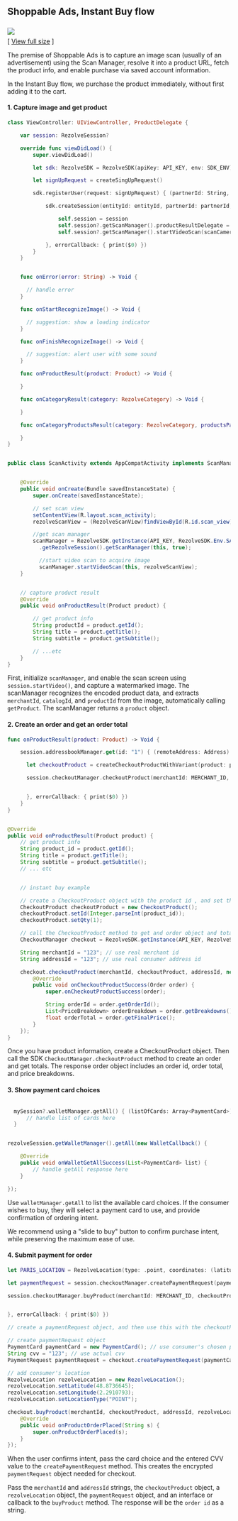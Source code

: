 

## Shoppable Ads, Instant Buy flow



<img src="images/ShoppableAdFlowInstantBuy.png" style="margin:6px 0;"><br/>[ <a href="images/ShoppableAdFlowInstantBuy.png">View full size</a> ]



The premise of Shoppable Ads is to capture an image scan (usually of an advertisement) using the Scan Manager, resolve it into a product URL, fetch the product info, and enable purchase via saved account information.

In the Instant Buy flow, we purchase the product immediately, without first adding it to the cart.



#### 1. Capture image and get product



```swift
class ViewController: UIViewController, ProductDelegate {

    var session: RezolveSession?

    override func viewDidLoad() {
        super.viewDidLoad()

        let sdk: RezolveSDK = RezolveSDK(apiKey: API_KEY, env: SDK_ENV)

        let signUpRequest = createSingUpRequest()

        sdk.registerUser(request: signUpRequest) { (partnerId: String, entityId: String) in

            sdk.createSession(entityId: entityId, partnerId: partnerId, device: signUpRequest.device, callback: { (session: RezolveSession) in

                self.session = session
                self.session?.getScanManager().productResultDelegate = self
                self.session?.getScanManager().startVideoScan(scanCameraView: self.view as! ScanCameraView)

            }, errorCallback: { print($0) })
        }
    }


    func onError(error: String) -> Void {

      // handle error
    }

    func onStartRecognizeImage() -> Void {

      // suggestion: show a loading indicator
    }

    func onFinishRecognizeImage() -> Void {

      // suggestion: alert user with some sound
    }

    func onProductResult(product: Product) -> Void {

    }

    func onCategoryResult(category: RezolveCategory) -> Void {

    }

    func onCategoryProductsResult(category: RezolveCategory, productsPage: PageResult<DisplayProduct>) -> Void {

    }
}

```

```java

public class ScanActivity extends AppCompatActivity implements ScanManagerInterface, View.OnClickListener {


    @Override
    public void onCreate(Bundle savedInstanceState) {
        super.onCreate(savedInstanceState);

        // set scan view
        setContentView(R.layout.scan_activity);
        rezolveScanView = (RezolveScanView)findViewById(R.id.scan_view);

        //get scan manager
        scanManager = RezolveSDK.getInstance(API_KEY, RezolveSDK.Env.SANDBOX)
          .getRezolveSession().getScanManager(this, true);

          //start video scan to acquire image
          scanManager.startVideoScan(this, rezolveScanView);
    }


	// capture product result
    @Override
    public void onProductResult(Product product) {

        // get product info
        String productId = product.getId();
        String title = product.getTitle();
        String subtitle = product.getSubtitle();

        // ...etc
    }
}

```

First, initialize `scanManager`, and enable the scan screen using `session.startVideo()`, and capture a watermarked image. The scanManager recognizes the encoded product data, and extracts `merchantId`, `catalogId`, and `productId` from the image, automatically calling `getProduct`. The scanManager returns a `product` object.





#### 2. Create an order and get an order total



```swift
func onProductResult(product: Product) -> Void {

    session.addressbookManager.get(id: "1") { (remoteAddress: Address) in

      let checkoutProduct = createCheckoutProductWithVariant(product: product)

      session.checkoutManager.checkoutProduct(merchantId: MERCHANT_ID, checkoutProduct: checkoutProduct, address: remoteAddress, callback: { (order: CheckoutOrder) in


      }, errorCallback: { print($0) })
    }
}

```

```java

@Override
public void onProductResult(Product product) {
    // get product info
    String product_id = product.getId();
    String title = product.getTitle();
    String subtitle = product.getSubtitle();
    // ... etc


    // instant buy example

    // create a CheckoutProduct object with the product id , and set the quantity
    CheckoutProduct checkoutProduct = new CheckoutProduct();
    checkoutProduct.setId(Integer.parseInt(product_id));
    checkoutProduct.setQty(1);

    // call the CheckoutProduct method to get and order object and totals
    CheckoutManager checkout = RezolveSDK.getInstance(API_KEY, RezolveSDK.Env.PRODUCTION).getRezolveSession().getCheckoutManager();

    String merchantId = "123"; // use real merchant id
    String addressId = "123"; // use real consumer address id

    checkout.checkoutProduct(merchantId, checkoutProduct, addressId, new CheckoutCallback() {
        @Override
        public void onCheckoutProductSuccess(Order order) {
            super.onCheckoutProductSuccess(order);

            String orderId = order.getOrderId();
            List<PriceBreakdown> orderBreakdown = order.getBreakdowns();
            float orderTotal = order.getFinalPrice();
        }
    });
}

```



Once you have product information, create a CheckoutProduct object. Then call the SDK `CheckoutManager.checkoutProduct` method to create an order and get totals.  The response order object includes an order id, order total, and price breakdowns.



#### 3. Show payment card choices



```swift

  mySession?.walletManager.getAll() { (listOfCards: Array<PaymentCard>) in
      // handle list of cards here
  }

```

```java

rezolveSession.getWalletManager().getAll(new WalletCallback() {

    @Override
    public void onWalletGetAllSuccess(List<PaymentCard> list) {
        // handle getAll response here
    }

});

```



Use `walletManager.getAll` to list the available card choices. If the consumer wishes to buy, they will select a payment card to use, and provide confirmation of ordering intent.


We recommend using a "slide to buy" button to confirm purchase intent, while preserving the maximum ease of use.



#### 4. Submit payment for order



```swift
let PARIS_LOCATION = RezolveLocation(type: .point, coordinates: (latitude: 48.8736645, longitude: 2.2910793))

let paymentRequest = session.checkoutManager.createPaymentRequest(paymentCard: remoteCard, cvv: CVV)

session.checkoutManager.buyProduct(merchantId: MERCHANT_ID, checkoutProduct: checkoutProduct, address: remoteAddress, paymentRequest: paymentRequest, location: PARIS_LOCATION, callback: { (order: CheckoutOrder) in


}, errorCallback: { print($0) })
```

```java
// create a paymentRequest object, and then use this with the checkoutProduct object and rezolveLocation object to purchase the item.

// create paymentRequest object
PaymentCard paymentCard = new PaymentCard(); // use consumer's chosen payment card from step 3
String cvv = "123"; // use actual cvv
PaymentRequest paymentRequest = checkout.createPaymentRequest(paymentCard,cvv);

// add consumer's location
RezolveLocation rezolveLocation = new RezolveLocation();
rezolveLocation.setLatitude(48.8736645);
rezolveLocation.setLongitude(2.2910793);
rezolveLocation.setLocationType("POINT");

checkout.buyProduct(merchantId, checkoutProduct, addressId, rezolveLocation, paymentRequest, new CheckoutCallback() {
    @Override
    public void onProductOrderPlaced(String s) {
        super.onProductOrderPlaced(s);
    }
});
```



When the user confirms intent, pass the card choice and the entered CVV value to the `createPaymentRequest` method. This creates the encrypted `paymentRequest` object needed for checkout.

Pass the `merchantId` and `addressId` strings, the `checkoutProduct` object, a `rezolveLocation` object, the `paymentRequest` object, and an interface or callback to the `buyProduct` method. The response will be the `order id` as a string.













